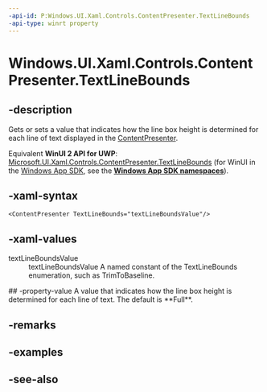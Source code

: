 ```yaml
---
-api-id: P:Windows.UI.Xaml.Controls.ContentPresenter.TextLineBounds
-api-type: winrt property
---
```


<!-- Property syntax
public Windows.UI.Xaml.TextLineBounds TextLineBounds { get;  set; }
-->

# Windows.UI.Xaml.Controls.ContentPresenter.TextLineBounds

## -description
Gets or sets a value that indicates how the line box height is determined for each line of text displayed in the [ContentPresenter](contentpresenter.md).

Equivalent **WinUI 2 API for UWP**: [Microsoft.UI.Xaml.Controls.ContentPresenter.TextLineBounds](/windows/winui/api/microsoft.ui.xaml.controls.contentpresenter.textlinebounds) (for WinUI in the [Windows App SDK](/windows/apps/windows-app-sdk/), see the **[Windows App SDK namespaces](/windows/windows-app-sdk/api/winrt/)**).

## -xaml-syntax
```xaml
<ContentPresenter TextLineBounds="textLineBoundsValue"/>
```


## -xaml-values
<dl><dt>textLineBoundsValue</dt><dd>textLineBoundsValue A named constant of the TextLineBounds enumeration, such as TrimToBaseline.</dd>
</dl>
## -property-value
A value that indicates how the line box height is determined for each line of text. The default is **Full**.

## -remarks

## -examples

## -see-also
